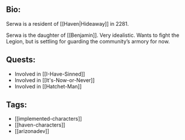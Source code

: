 ## Bio:

Serwa is a resident of [[Haven|Hideaway]] in 2281.

Serwa is the daughter of [[Benjamin]]. Very idealistic. Wants to fight the Legion, but is settling for guarding the community’s armory for now.

## Quests:

- Involved in [[I-Have-Sinned]]
- Involved in [[It's-Now-or-Never]]
- Involved in [[Hatchet-Man]]

## Tags:

- [[implemented-characters]]
- [[haven-characters]]
- [[arizonadev]]